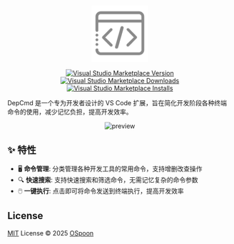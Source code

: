 <p align="center">
<a href="https://github.com/OSpoon/DepCmd">
<img src="https://github.com/OSpoon/DepCmd/blob/main/res/icon.png?raw=true" alt="logo" width='126'/>
</a>
</p>

<p align="center">
<a href="https://marketplace.visualstudio.com/items?itemName=ospoon.dep-cmd" target="__blank"><img src="https://img.shields.io/visual-studio-marketplace/v/ospoon.dep-cmd.svg?color=blue&amp;label=VS%20Code%20Marketplace&logo=visual-studio-code" alt="Visual Studio Marketplace Version" /></a>
<a href="https://marketplace.visualstudio.com/items?itemName=ospoon.dep-cmd" target="__blank"><img src="https://img.shields.io/visual-studio-marketplace/d/ospoon.dep-cmd.svg?color=4bdbe3" alt="Visual Studio Marketplace Downloads" /></a>
<a href="https://marketplace.visualstudio.com/items?itemName=ospoon.dep-cmd" target="__blank"><img src="https://img.shields.io/visual-studio-marketplace/i/ospoon.dep-cmd.svg?color=63ba83" alt="Visual Studio Marketplace Installs" /></a>
<br/>

DepCmd 是一个专为开发者设计的 VS Code 扩展，旨在简化开发阶段各种终端命令的使用，减少记忆负担，提高开发效率。

<p align="center">
<img src="https://github.com/OSpoon/DepCmd/blob/main/screenshots/preview.gif?raw=true" alt="preview" width='512'/>
</p>

## ✨ 特性

- 🖥️ **命令管理**: 分类管理各种开发工具的常用命令，支持增删改查操作
- 🔍 **快速搜索**: 支持快速搜索和筛选命令，无需记忆复杂的命令参数
- 🖱️ **一键执行**: 点击即可将命令发送到终端执行，提高开发效率

## License

[MIT](./LICENSE.md) License © 2025 [OSpoon](https://github.com/OSpoon)
